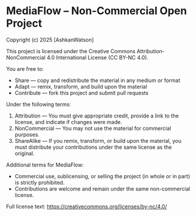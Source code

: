 # MediaFlow – Non-Commercial Open Project

Copyright (c) 2025 [AshkanWatson]

This project is licensed under the Creative Commons Attribution-NonCommercial 4.0 International License (CC BY-NC 4.0).

You are free to:

- Share — copy and redistribute the material in any medium or format
- Adapt — remix, transform, and build upon the material
- Contribute — fork this project and submit pull requests

Under the following terms:

1. Attribution — You must give appropriate credit, provide a link to the license, and indicate if changes were made.
2. NonCommercial — You may not use the material for commercial purposes.
3. ShareAlike — If you remix, transform, or build upon the material, you must distribute your contributions under the same license as the original.

Additional terms for MediaFlow:

- Commercial use, sublicensing, or selling the project (in whole or in part) is strictly prohibited.
- Contributions are welcome and remain under the same non-commercial license.

Full license text:
<https://creativecommons.org/licenses/by-nc/4.0/>
